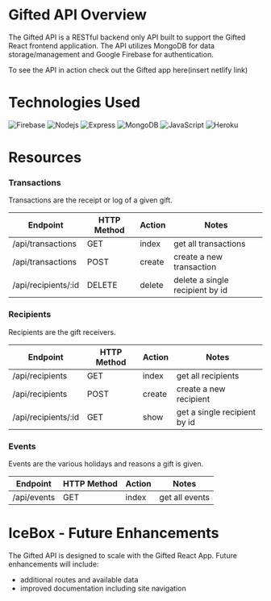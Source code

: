 # Gifted API Overview
The Gifted API is a RESTful backend only API built to support the Gifted React frontend application. The API utilizes MongoDB for data storage/management and Google Firebase for authentication.

To see the API in action check out the Gifted app here(insert netlify link)



# Technologies Used
![Firebase](https://img.shields.io/badge/firebase-%23039BE5.svg?style=for-the-badge&logo=firebase)     ![Nodejs](https://img.shields.io/badge/Node.js-43853D?style=for-the-badge&logo=node.js&logoColor=white)     ![Express](https://img.shields.io/badge/Express.js-404D59?style=for-the-badge)     ![MongoDB](https://img.shields.io/badge/MongoDB-%234ea94b.svg?style=for-the-badge&logo=mongodb&logoColor=white)     ![JavaScript](https://img.shields.io/badge/JavaScript-F7DF1E?style=for-the-badge&logo=javascript&logoColor=black)     ![Heroku](https://img.shields.io/badge/heroku-%23430098.svg?style=for-the-badge&logo=heroku&logoColor=white)


# Resources
### **Transactions**
Transactions are the receipt or log of a given gift.

| Endpoint | HTTP Method | Action | Notes |
| ---------- | ---------- | ---------- | ---------- |
| /api/transactions | GET | index | get all transactions |
| /api/transactions | POST | create | create a new transaction |
| /api/recipients/:id | DELETE | delete | delete a single recipient by id |

### **Recipients**
Recipients are the gift receivers.

| Endpoint | HTTP Method | Action | Notes |
| ---------- | ---------- | ---------- | ---------- |
| /api/recipients | GET | index | get all recipients |
| /api/recipients | POST | create | create a new recipient |
| /api/recipients/:id | GET | show | get a single recipient by id |

### **Events**
Events are the various holidays and reasons a gift is given.

| Endpoint | HTTP Method | Action | Notes |
| ---------- | ---------- | ---------- | ---------- |
| /api/events | GET | index | get all events |



# IceBox - Future Enhancements
The Gifted API is designed to scale with the Gifted React App. Future enhancements will include:
- additional routes and available data
- improved documentation including site navigation